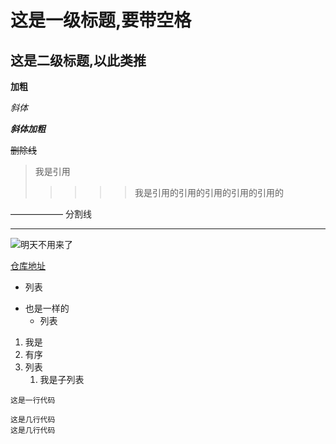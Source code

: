 # 这是一级标题,要带空格

## 这是二级标题,以此类推

**加粗** 

*斜体*

***斜体加粗***

~~删除线~~

> 我是引用
>>>>>我是引用的引用的引用的引用的引用的

—————— 分割线

***

![明天不用来了](https://github.com/Payne81/Payne_is_studying/blob/master/image/%E6%98%8E%E5%A4%A9%E4%B8%8D%E7%94%A8%E6%9D%A5%E4%BA%86.png)

[仓库地址](https://github.com/Payne81/Payne_is_studying "hula")

* 列表
- 也是一样的
  + 列表

1. 我是
2. 有序
3. 列表
   1. 我是子列表

`这是一行代码`

```
这是几行代码
这是几行代码
```